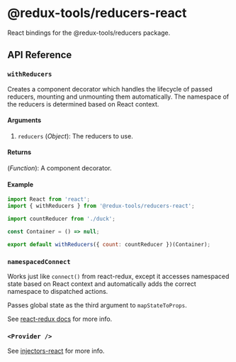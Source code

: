 # @redux-tools/reducers-react

React bindings for the @redux-tools/reducers package.

## API Reference

### `withReducers`

Creates a component decorator which handles the lifecycle of passed reducers, mounting and unmounting them automatically. The namespace of the reducers is determined based on React context.

#### Arguments

1. `reducers` (_Object_): The reducers to use.

#### Returns

(_Function_): A component decorator.

#### Example

```js
import React from 'react';
import { withReducers } from '@redux-tools/reducers-react';

import countReducer from './duck';

const Container = () => null;

export default withReducers({ count: countReducer })(Container);
```

### `namespacedConnect`

Works just like `connect()` from react-redux, except it accesses namespaced state based on React context and automatically adds the correct namespace to dispatched actions.

Passes global state as the third argument to `mapStateToProps`.

See [react-redux docs](https://react-redux.js.org/docs/api) for more info.

### `<Provider />`

See [injectors-react](../injectors-react/README.md) for more info.
